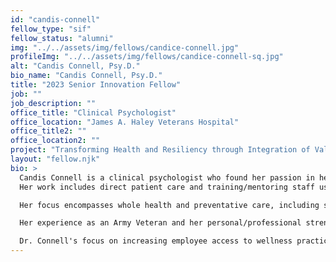```yaml
---
id: "candis-connell"
fellow_type: "sif"
fellow_status: "alumni"
img: "../../assets/img/fellows/candice-connell.jpg"
profileImg: "../../assets/img/fellows/candice-connell-sq.jpg"
alt: "Candis Connell, Psy.D."
bio_name: "Candis Connell, Psy.D."
title: "2023 Senior Innovation Fellow"
job: ""
job_description: ""
office_title: "Clinical Psychologist"
office_location: "James A. Haley Veterans Hospital"
office_title2: ""
office_location2: ""
project: "Transforming Health and Resiliency through Integration of Values-based Experiences (THRIVE)"
layout: "fellow.njk"
bio: >
  Candis Connell is a clinical psychologist who found her passion in health psychology and began her career as a Health Behavior Coordinator at Bay Pines VA. She currently works as a Clinical Psychologist at James A. Haley Veterans Hospital and Clinics in Tampa, FL.  
  Her work includes direct patient care and training/mentoring staff using positive psychology principles.  

  Her focus encompasses whole health and preventative care, including sleep improvement, stress reduction, weight management, and communication skill development.  

  Her experience as an Army Veteran and her personal/professional strengths enable her to provide clinical care, develop Veteran and employee programming, and design training curriculums that drive innovation within VHA. In her role with THRIVE, she focuses on increasing employee access to wellness practices to reduce burnout rates in clinical settings.  

  Dr. Connell's focus on increasing employee access to wellness practices helps ensure that Veterans have consistent, reliable, and rewarding experiences when accessing their health care, while also improving employee retention within VHA.
---
```

